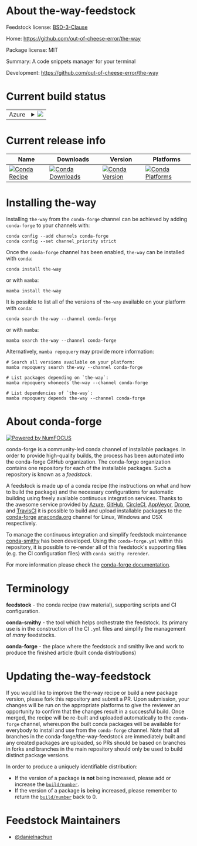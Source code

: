 About the-way-feedstock
=======================

Feedstock license: [BSD-3-Clause](https://github.com/conda-forge/the-way-feedstock/blob/main/LICENSE.txt)

Home: https://github.com/out-of-cheese-error/the-way

Package license: MIT

Summary: A code snippets manager for your terminal

Development: https://github.com/out-of-cheese-error/the-way

Current build status
====================


<table>
    
  <tr>
    <td>Azure</td>
    <td>
      <details>
        <summary>
          <a href="https://dev.azure.com/conda-forge/feedstock-builds/_build/latest?definitionId=24077&branchName=main">
            <img src="https://dev.azure.com/conda-forge/feedstock-builds/_apis/build/status/the-way-feedstock?branchName=main">
          </a>
        </summary>
        <table>
          <thead><tr><th>Variant</th><th>Status</th></tr></thead>
          <tbody><tr>
              <td>linux_64</td>
              <td>
                <a href="https://dev.azure.com/conda-forge/feedstock-builds/_build/latest?definitionId=24077&branchName=main">
                  <img src="https://dev.azure.com/conda-forge/feedstock-builds/_apis/build/status/the-way-feedstock?branchName=main&jobName=linux&configuration=linux%20linux_64_" alt="variant">
                </a>
              </td>
            </tr><tr>
              <td>linux_aarch64</td>
              <td>
                <a href="https://dev.azure.com/conda-forge/feedstock-builds/_build/latest?definitionId=24077&branchName=main">
                  <img src="https://dev.azure.com/conda-forge/feedstock-builds/_apis/build/status/the-way-feedstock?branchName=main&jobName=linux&configuration=linux%20linux_aarch64_" alt="variant">
                </a>
              </td>
            </tr><tr>
              <td>osx_64</td>
              <td>
                <a href="https://dev.azure.com/conda-forge/feedstock-builds/_build/latest?definitionId=24077&branchName=main">
                  <img src="https://dev.azure.com/conda-forge/feedstock-builds/_apis/build/status/the-way-feedstock?branchName=main&jobName=osx&configuration=osx%20osx_64_" alt="variant">
                </a>
              </td>
            </tr><tr>
              <td>osx_arm64</td>
              <td>
                <a href="https://dev.azure.com/conda-forge/feedstock-builds/_build/latest?definitionId=24077&branchName=main">
                  <img src="https://dev.azure.com/conda-forge/feedstock-builds/_apis/build/status/the-way-feedstock?branchName=main&jobName=osx&configuration=osx%20osx_arm64_" alt="variant">
                </a>
              </td>
            </tr>
          </tbody>
        </table>
      </details>
    </td>
  </tr>
</table>

Current release info
====================

| Name | Downloads | Version | Platforms |
| --- | --- | --- | --- |
| [![Conda Recipe](https://img.shields.io/badge/recipe-the--way-green.svg)](https://anaconda.org/conda-forge/the-way) | [![Conda Downloads](https://img.shields.io/conda/dn/conda-forge/the-way.svg)](https://anaconda.org/conda-forge/the-way) | [![Conda Version](https://img.shields.io/conda/vn/conda-forge/the-way.svg)](https://anaconda.org/conda-forge/the-way) | [![Conda Platforms](https://img.shields.io/conda/pn/conda-forge/the-way.svg)](https://anaconda.org/conda-forge/the-way) |

Installing the-way
==================

Installing `the-way` from the `conda-forge` channel can be achieved by adding `conda-forge` to your channels with:

```
conda config --add channels conda-forge
conda config --set channel_priority strict
```

Once the `conda-forge` channel has been enabled, `the-way` can be installed with `conda`:

```
conda install the-way
```

or with `mamba`:

```
mamba install the-way
```

It is possible to list all of the versions of `the-way` available on your platform with `conda`:

```
conda search the-way --channel conda-forge
```

or with `mamba`:

```
mamba search the-way --channel conda-forge
```

Alternatively, `mamba repoquery` may provide more information:

```
# Search all versions available on your platform:
mamba repoquery search the-way --channel conda-forge

# List packages depending on `the-way`:
mamba repoquery whoneeds the-way --channel conda-forge

# List dependencies of `the-way`:
mamba repoquery depends the-way --channel conda-forge
```


About conda-forge
=================

[![Powered by
NumFOCUS](https://img.shields.io/badge/powered%20by-NumFOCUS-orange.svg?style=flat&colorA=E1523D&colorB=007D8A)](https://numfocus.org)

conda-forge is a community-led conda channel of installable packages.
In order to provide high-quality builds, the process has been automated into the
conda-forge GitHub organization. The conda-forge organization contains one repository
for each of the installable packages. Such a repository is known as a *feedstock*.

A feedstock is made up of a conda recipe (the instructions on what and how to build
the package) and the necessary configurations for automatic building using freely
available continuous integration services. Thanks to the awesome service provided by
[Azure](https://azure.microsoft.com/en-us/services/devops/), [GitHub](https://github.com/),
[CircleCI](https://circleci.com/), [AppVeyor](https://www.appveyor.com/),
[Drone](https://cloud.drone.io/welcome), and [TravisCI](https://travis-ci.com/)
it is possible to build and upload installable packages to the
[conda-forge](https://anaconda.org/conda-forge) [anaconda.org](https://anaconda.org/)
channel for Linux, Windows and OSX respectively.

To manage the continuous integration and simplify feedstock maintenance
[conda-smithy](https://github.com/conda-forge/conda-smithy) has been developed.
Using the ``conda-forge.yml`` within this repository, it is possible to re-render all of
this feedstock's supporting files (e.g. the CI configuration files) with ``conda smithy rerender``.

For more information please check the [conda-forge documentation](https://conda-forge.org/docs/).

Terminology
===========

**feedstock** - the conda recipe (raw material), supporting scripts and CI configuration.

**conda-smithy** - the tool which helps orchestrate the feedstock.
                   Its primary use is in the construction of the CI ``.yml`` files
                   and simplify the management of *many* feedstocks.

**conda-forge** - the place where the feedstock and smithy live and work to
                  produce the finished article (built conda distributions)


Updating the-way-feedstock
==========================

If you would like to improve the the-way recipe or build a new
package version, please fork this repository and submit a PR. Upon submission,
your changes will be run on the appropriate platforms to give the reviewer an
opportunity to confirm that the changes result in a successful build. Once
merged, the recipe will be re-built and uploaded automatically to the
`conda-forge` channel, whereupon the built conda packages will be available for
everybody to install and use from the `conda-forge` channel.
Note that all branches in the conda-forge/the-way-feedstock are
immediately built and any created packages are uploaded, so PRs should be based
on branches in forks and branches in the main repository should only be used to
build distinct package versions.

In order to produce a uniquely identifiable distribution:
 * If the version of a package **is not** being increased, please add or increase
   the [``build/number``](https://docs.conda.io/projects/conda-build/en/latest/resources/define-metadata.html#build-number-and-string).
 * If the version of a package **is** being increased, please remember to return
   the [``build/number``](https://docs.conda.io/projects/conda-build/en/latest/resources/define-metadata.html#build-number-and-string)
   back to 0.

Feedstock Maintainers
=====================

* [@danielnachun](https://github.com/danielnachun/)

